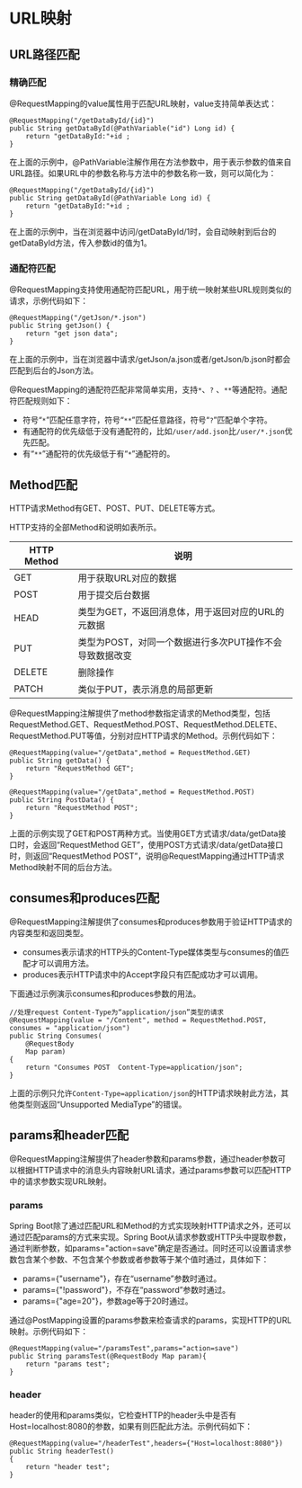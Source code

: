 # URL映射

## URL路径匹配

### 精确匹配

@RequestMapping的value属性用于匹配URL映射，value支持简单表达式：

```
@RequestMapping("/getDataById/{id}")
public String getDataById(@PathVariable("id") Long id) {
    return "getDataById:"+id ;
}
```

在上面的示例中，@PathVariable注解作用在方法参数中，用于表示参数的值来自URL路径。如果URL中的参数名称与方法中的参数名称一致，则可以简化为：

```
@RequestMapping("/getDataById/{id}")
public String getDataById(@PathVariable Long id) {
    return "getDataById:"+id ;
}
```

在上面的示例中，当在浏览器中访问/getDataById/1时，会自动映射到后台的getDataById方法，传入参数id的值为1。

### 通配符匹配

@RequestMapping支持使用通配符匹配URL，用于统一映射某些URL规则类似的请求，示例代码如下：

```
@RequestMapping("/getJson/*.json")
public String getJson() {
    return "get json data";
}
```

在上面的示例中，当在浏览器中请求/getJson/a.json或者/getJson/b.json时都会匹配到后台的Json方法。

@RequestMapping的通配符匹配非常简单实用，支持`*`、`?` 、`**`等通配符。通配符匹配规则如下：

-   符号“`*`”匹配任意字符，符号“`**`”匹配任意路径，符号“`?`”匹配单个字符。
-   有通配符的优先级低于没有通配符的，比如`/user/add.json`比`/user/*.json`优先匹配。
-   有“`**`”通配符的优先级低于有“`*`”通配符的。

## Method匹配

HTTP请求Method有GET、POST、PUT、DELETE等方式。

HTTP支持的全部Method和说明如表所示。

| HTTP Method | 说明                                                    |
| ----------- | ------------------------------------------------------- |
| GET         | 用于获取URL对应的数据                                   |
| POST        | 用于提交后台数据                                        |
| HEAD        | 类型为GET，不返回消息体，用于返回对应的URL的元数据      |
| PUT         | 类型为POST，对同一个数据进行多次PUT操作不会导致数据改变 |
| DELETE      | 删除操作                                                |
| PATCH       | 类似于PUT，表示消息的局部更新                           |

@RequestMapping注解提供了method参数指定请求的Method类型，包括RequestMethod.GET、RequestMethod.POST、RequestMethod.DELETE、RequestMethod.PUT等值，分别对应HTTP请求的Method。示例代码如下：

```
@RequestMapping(value="/getData",method = RequestMethod.GET)
public String getData() {
    return "RequestMethod GET";
}

@RequestMapping(value="/getData",method = RequestMethod.POST)
public String PostData() {
    return "RequestMethod POST";
}
```

上面的示例实现了GET和POST两种方式。当使用GET方式请求/data/getData接口时，会返回“RequestMethod GET”，使用POST方式请求/data/getData接口时，则返回“RequestMethod POST”，说明@RequestMapping通过HTTP请求Method映射不同的后台方法。

## consumes和produces匹配

@RequestMapping注解提供了consumes和produces参数用于验证HTTP请求的内容类型和返回类型。

-   consumes表示请求的HTTP头的Content-Type媒体类型与consumes的值匹配才可以调用方法。
-   produces表示HTTP请求中的Accept字段只有匹配成功才可以调用。

下面通过示例演示consumes和produces参数的用法。

```
//处理request Content-Type为“application/json”类型的请求
@RequestMapping(value = "/Content", method = RequestMethod.POST, consumes = "application/json")
public String Consumes(
    @RequestBody
    Map param)
{
    return "Consumes POST  Content-Type=application/json";
}
```

上面的示例只允许`Content-Type=application/json`的HTTP请求映射此方法，其他类型则返回“Unsupported MediaType”的错误。

## params和header匹配

@RequestMapping注解提供了header参数和params参数，通过header参数可以根据HTTP请求中的消息头内容映射URL请求，通过params参数可以匹配HTTP中的请求参数实现URL映射。

### params

Spring Boot除了通过匹配URL和Method的方式实现映射HTTP请求之外，还可以通过匹配params的方式来实现。Spring Boot从请求参数或HTTP头中提取参数，通过判断参数，如params="action=save"确定是否通过。同时还可以设置请求参数包含某个参数、不包含某个参数或者参数等于某个值时通过，具体如下：

-   params={"username"}，存在“username”参数时通过。
-   params={"!password"}，不存在“password”参数时通过。
-   params={"age=20"}，参数age等于20时通过。

通过@PostMapping设置的params参数来检查请求的params，实现HTTP的URL映射。示例代码如下：

```
@RequestMapping(value="/paramsTest",params="action=save")
public String paramsTest(@RequestBody Map param){
    return "params test";
}
```

### header

header的使用和params类似，它检查HTTP的header头中是否有Host=localhost:8080的参数，如果有则匹配此方法。示例代码如下：

```
@RequestMapping(value="/headerTest",headers={"Host=localhost:8080"})
public String headerTest()
{
    return "header test";
}
```
